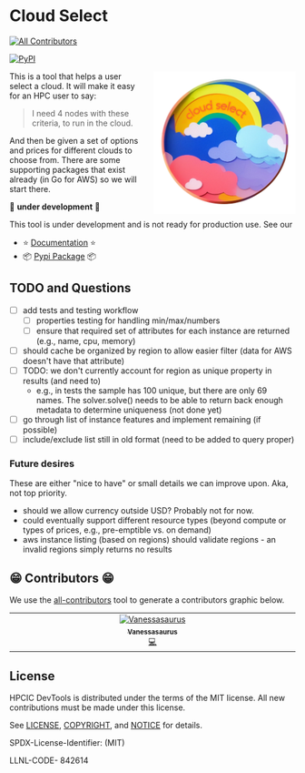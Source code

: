 # Cloud Select

<!-- ALL-CONTRIBUTORS-BADGE:START - Do not remove or modify this section -->
[![All Contributors](https://img.shields.io/badge/all_contributors-1-orange.svg?style=flat-square)](#contributors-)
<!-- ALL-CONTRIBUTORS-BADGE:END -->
[![PyPI](https://img.shields.io/pypi/v/cloud-select-tool)](https://pypi.org/project/cloud-select-tool/)

<a target="_blank" rel="noopener noreferrer" href="https://github.com/converged-computing/cloud-select/blob/main/docs/assets/img/logo-transparent.png">
    <img align="right" style="width: 250px; float: right; padding-left: 20px;" src="https://github.com/converged-computing/cloud-select/raw/main/docs/assets/img/logo-transparent.png" alt="Cloud Select Logo">
</a>

This is a tool that helps a user select a cloud. It will make it easy for an HPC user to say:

> I need 4 nodes with these criteria, to run in the cloud.

And then be given a set of options and prices for different clouds to choose from.
There are some supporting packages that exist already (in Go for AWS) so we will
start there.

🚧️ **under development** 🚧️

This tool is under development and is not ready for production use. See our

 - ⭐️ [Documentation](https://converged-computing.github.io/cloud-select/) ⭐️
 - 📦️ [Pypi Package](https://pypi.org/project/cloud-select-tool/) 📦️

## TODO and Questions

- [ ] add tests and testing workflow
  - [ ] properties testing for handling min/max/numbers
  - [ ] ensure that required set of attributes for each instance are returned (e.g., name, cpu, memory)
- [ ] should cache be organized by region to allow easier filter (data for AWS doesn't have that attribute)
- [ ] TODO: we don't currently account for region as unique property in results (and need to)
  - e.g., in tests the sample has 100 unique, but there are only 69 names. The solver.solve()
    needs to be able to return back enough metadata to determine uniqueness (not done yet)
- [ ] go through list of instance features and implement remaining (if possible)
- [ ] include/exclude list still in old format (need to be added to query proper)

### Future desires

These are either "nice to have" or small details we can improve upon. Aka, not top priority.

- should we allow currency outside USD? Probably not for now.
- could eventually support different resource types (beyond compute or types of prices, e.g., pre-emptible vs. on demand)
- aws instance listing (based on regions) should validate regions - an invalid regions simply returns no results

## 😁️ Contributors 😁️

We use the [all-contributors](https://github.com/all-contributors/all-contributors)
tool to generate a contributors graphic below.

<!-- ALL-CONTRIBUTORS-LIST:START - Do not remove or modify this section -->
<!-- prettier-ignore-start -->
<!-- markdownlint-disable -->
<table>
  <tbody>
    <tr>
      <td align="center" valign="top" width="14.28%"><a href="https://vsoch.github.io"><img src="https://avatars.githubusercontent.com/u/814322?v=4?s=100" width="100px;" alt="Vanessasaurus"/><br /><sub><b>Vanessasaurus</b></sub></a><br /><a href="https://github.com/converged-computing/cloud-select/commits?author=vsoch" title="Code">💻</a></td>
    </tr>
  </tbody>
</table>

<!-- markdownlint-restore -->
<!-- prettier-ignore-end -->

<!-- ALL-CONTRIBUTORS-LIST:END -->

## License

HPCIC DevTools is distributed under the terms of the MIT license.
All new contributions must be made under this license.

See [LICENSE](https://github.com/converged-computing/cloud-select/blob/main/LICENSE),
[COPYRIGHT](https://github.com/converged-computing/cloud-select/blob/main/COPYRIGHT), and
[NOTICE](https://github.com/converged-computing/cloud-select/blob/main/NOTICE) for details.

SPDX-License-Identifier: (MIT)

LLNL-CODE- 842614
